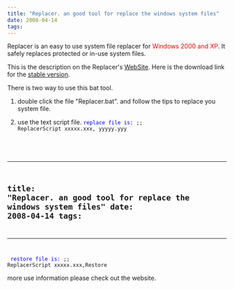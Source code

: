 ```yaml
---
title: "Replacer. an good tool for replace the windows system files"
date: 2008-04-14
tags:
---
```


Replacer is an easy to use system file replacer for <span style="color: #ff0000;">Windows 2000 and XP</span>. It safely replaces protected or in-use system files.

This is the description on the Replacer's <a title="replacer" href="http://www3.telus.net/_/replacer/" target="_blank">WebSite</a>. Here is the download link for the <a href="http://www3.telus.net/_/replacer/Replacer.zip">stable version</a>.

There is two way to use this bat tool.

1. double click the file "Replacer.bat". and follow the tips to replace you system file.

2. use the text script file.
<code><span style="color: #0000ff;">replace file is:</span>
;; ReplacerScript
xxxxx.xxx, yyyyy.yyy
---
title: "Replacer. an good tool for replace the windows system files"
date: 2008-04-14
tags:
---
--------------
<span style="color: #0000ff;"> restore file is:</span>
;; ReplacerScript
xxxxx.xxx,Restore</code>

more use information please check out the website.

